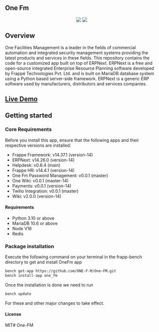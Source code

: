 ## One Fm

<p align="center">
  <img src="https://img.shields.io/badge/Frappe-14.XX.X-blue?style=for-the-badge&logo=frappe">
  <img src="https://img.shields.io/badge/ERPNext-14.XX.X-green?style=for-the-badge&logo=erpnext">
  <br/>
</p>

## Overview
One Facilities Management is a leader in the fields of commercial automation and integrated security management systems providing the latest products and services in these fields. This repository contains the code for a customized app built on top of ERPNext. ERPNext is a free and open-source integrated Enterprise Resource Planning software developed by Frappé Technologies Pvt. Ltd. and is built on MariaDB database system using a Python based server-side framework. ERPNext is a generic ERP software used by manufacturers, distributors and services companies.

## [Live Demo](https://dev.one-fm.com/)

## Getting started


### Core Requirements
Before you install this app, ensure that the following apps and their respective versions are installed:

- Frappe Framework: v14.37.1 (version-14)
- ERPNext: v14.26.0 (version-14)
- Helpdesk: v0.8.4 (main)
- Frappe HR: v14.4.1 (version-14)
- One Fm Password Management: v0.0.1 (master)
- One Wiki: v0.0.1 (master-14)
- Payments: v0.0.1 (version-14)
- Twilio Integration: v0.0.1 (master)
- Wiki: v2.0.0 (version-14)

#### Requirements

- Python 3.10 or above
- MariaDB 10.6 or above
- Node V16
- Redis


### Package installation
Execute the following command on your terminal in the frapp-bench directory to get and install OneFm app
``` bash
bench get-app https://github.com/ONE-F-M/One-FM.git
bench install-app one_fm
```
Once the installation is done we need to run
``` bash
bench update
```
For these and other major changes to take effect.

#### License

MIT# One-FM
